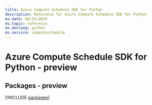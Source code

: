 ```yaml
---
title: Azure Compute Schedule SDK for Python
description: Reference for Azure Compute Schedule SDK for Python
ms.date: 04/23/2025
ms.topic: reference
ms.devlang: python
ms.service: computeschedule
---
```

# Azure Compute Schedule SDK for Python - preview
## Packages - preview
[!INCLUDE [packages](compute-schedule-index.md)]